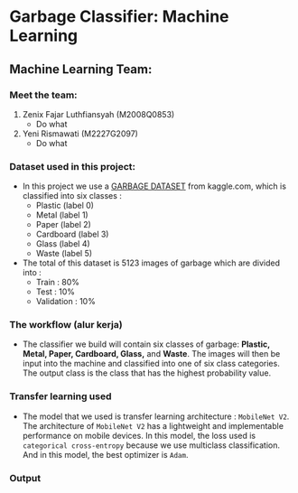 # Garbage Classifier: Machine Learning

## Machine Learning Team:
### Meet the team:
   1. Zenix Fajar Luthfiansyah (M2008Q0853)
        - Do what
   2. Yeni Rismawati (M2227G2097)
        - Do what

### Dataset used in this project:
   - In this project we use a [GARBAGE DATASET](https://www.kaggle.com/datasets/mostafaabla/garbage-classification) from kaggle.com, which is classified into six classes : 
      - Plastic (label 0)
      - Metal (label 1)
      - Paper (label 2)
      - Cardboard (label 3)
      - Glass (label 4)
      - Waste (label 5)
   - The total of this dataset is 5123 images of garbage which are divided into : 
      - Train : 80%
      - Test : 10%
      - Validation : 10%

### The workflow (alur kerja)
   - The classifier we build will contain six classes of garbage: **Plastic, Metal, Paper, Cardboard, Glass,** and **Waste**. The images will then be input into the machine and classified into one of six class categories. The output class is the class that has the highest probability value.

### Transfer learning used
   - The model that we used is transfer learning architecture : `MobileNet V2`. The architecture of `MobileNet V2` has a lightweight and implementable performance on mobile devices. In this model, the loss used is `categorical cross-entropy` because we use multiclass classification. And in this model, the best optimizer is `Adam`.


### Output
